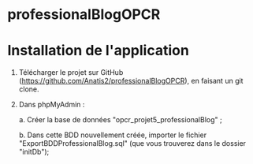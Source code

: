 # professionalBlogOPCR


Installation de l'application
================================

1. Télécharger le projet sur GitHub (https://github.com/Anatis2/professionalBlogOPCR), en faisant un git clone.

2. Dans phpMyAdmin :

    a. Créer la base de données "opcr_projet5_professionalBlog" ;
    
    b. Dans cette BDD nouvellement créée, importer le fichier "ExportBDDProfessionalBlog.sql" (que vous trouverez dans le dossier "initDb");



